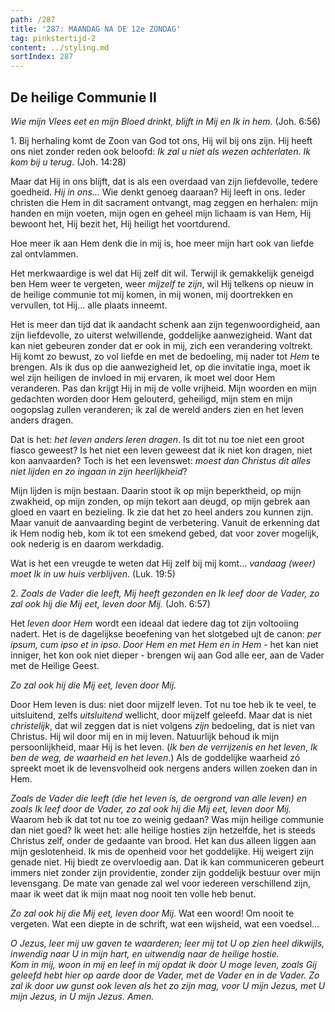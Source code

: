 ```yaml
---
path: /287
title: '287: MAANDAG NA DE 12e ZONDAG'
tag: pinkstertijd-2
content: ../styling.md
sortIndex: 287
---
```


## De heilige Communie II

_Wie mijn Vlees eet en mijn Bloed drinkt, blijft in Mij en Ik in hem._ (Joh. 6:56)

1\. Bij herhaling komt de Zoon van God tot ons, Hij wil bij ons zijn. Hij heeft ons niet zonder reden ook beloofd: _Ik zal u niet als wezen achterlaten. Ik kom bij u terug_. (Joh. 14:28)

Maar dat Hij in ons blijft, dat is als een overdaad van zijn liefdevolle, tedere goedheid. _Hij in ons..._ Wie denkt genoeg daaraan? Hij leeft in ons. Ieder christen die Hem in dit sacrament ontvangt, mag zeggen en herhalen: mijn handen en mijn voeten, mijn ogen en geheel mijn lichaam is van Hem, Hij bewoont het, Hij bezit het, Hij heiligt het voortdurend.

Hoe meer ik aan Hem denk die in mij is, hoe meer mijn hart ook van liefde zal ontvlammen.

Het merkwaardige is wel dat Hij zelf dit wil. Terwijl ik gemakkelijk geneigd ben Hem weer te vergeten, weer _mijzelf te zijn_, wil Hij telkens op nieuw in de heilige communie tot mij komen, in mij wonen, mij doortrekken en vervullen, tot Hij... alle plaats inneemt.

Het is meer dan tijd dat ik aandacht schenk aan zijn tegenwoordigheid, aan zijn liefdevolle, zo uiterst welwillende, goddelijke aanwezigheid. Want dat kan niet gebeuren zonder dat er ook in mij, zich een verandering voltrekt. Hij komt zo bewust, zo vol liefde en met de bedoeling, mij nader tot _Hem_ te brengen. Als ik dus op die aanwezigheid let, op die invitatie inga, moet ik wel zijn heiligen de invloed in mij ervaren, ik moet wel door Hem veranderen. Pas dan krijgt Hij in mij de volle vrijheid. Mijn woorden en mijn gedachten worden door Hem gelouterd, geheiligd, mijn stem en mijn oogopslag zullen veranderen; ik zal de wereld anders zien en het leven anders dragen.

Dat is het: _het leven anders leren dragen_. Is dit tot nu toe niet een groot fiasco geweest? Is het niet een leven geweest dat ik niet kon dragen, niet kon aanvaarden? Toch is het een levenswet: _moest dan Christus dit alles niet lijden en zo ingaan in zijn heerlijkheid_?

Mijn lijden is mijn bestaan. Daarin stoot ik op mijn beperktheid, op mijn zwakheid, op mijn zonden, op mijn tekort aan deugd, op mijn gebrek aan gloed en vaart en bezieling. Ik zie dat het zo heel anders zou kunnen zijn. Maar vanuit de aanvaarding begint de verbetering. Vanuit de erkenning dat ik Hem nodig heb, kom ik tot een smekend gebed, dat voor zover mogelijk, ook nederig is en daarom werkdadig.

Wat is het een vreugde te weten dat Hij zelf bij mij komt... _vandaag (weer) moet Ik in uw huis verblijven_. (Luk. 19:5)

2\. _Zoals de Vader die leeft, Mij heeft gezonden en Ik leef door de Vader, zo zal ook hij die Mij eet, leven door Mij._ (Joh. 6:57)

Het _leven door Hem_ wordt een ideaal dat iedere dag tot zijn voltooiing nadert. Het is de dagelijkse beoefening van het slotgebed ujt de canon: _per ipsum, cum ipso et in ipso_. _Door Hem en met Hem en in Hem_ - het kan niet inniger, het kon ook niet dieper - brengen wij aan God alle eer, aan de Vader met de Heilige Geest.

_Zo zal ook hij die Mij eet, leven door Mij._

Door Hem leven is dus: niet door mijzelf leven. Tot nu toe heb ik te veel, te uitsluitend, zelfs _uitsluitend_ wellicht, door mijzelf geleefd. Maar dat is niet _christelijk_, dat wil zeggen dat is niet volgens _zijn_ bedoeling, dat is niet van Christus. Hij wil door mij en in mij leven. Natuurlijk behoud ik mijn persoonlijkheid, maar Hij is het leven. (_Ik ben de verrijzenis en het leven_, _Ik ben de weg, de waarheid en het leven_.) Als de goddelijke waarheid zó spreekt moet ik de levensvolheid ook nergens anders willen zoeken dan in Hem.

_Zoals de Vader die leeft (die het leven is, de oergrond van alle leven) en zoals Ik leef door de Vader, zo zal ook hij die Mij eet, leven door Mij._ Waarom heb ik dat tot nu toe zo weinig gedaan? Was mijn heilige communie dan niet goed? Ik weet het: alle heilige hosties zijn hetzelfde, het is steeds Christus zelf, onder de gedaante van brood. Het kan dus alleen liggen aan mijn geslotenheid. Ik mis de openheid voor het goddelijke. Hij weigert zijn genade niet. Hij biedt ze overvloedig aan. Dat ik kan communiceren gebeurt immers niet zonder zijn providentie, zonder zijn goddelijk bestuur over mijn levensgang. De mate van genade zal wel voor iedereen verschillend zijn, maar ik weet dat ik mijn maat nog nooit ten volle heb benut.

_Zo zal ook hij die Mij eet, leven door Mij._ Wat een woord! Om nooit te vergeten. Wat een diepte in de schrift, wat een wijsheid, wat een voedsel...

_O Jezus, leer mij uw gaven te waarderen; leer mij tot U op zien heel dikwijls, inwendig naar U in mijn hart, en uitwendig naar de heilige hostie._  
_Kom in mij, woon in mij en leef in mij opdat ik door U moge leven, zoals Gij geleefd hebt hier op aarde door de Vader, met de Vader en in de Vader. Zo zal ik door uw gunst ook leven als het zo zijn mag, voor U mijn Jezus, met U mijn Jezus, in U mijn Jezus. Amen._
